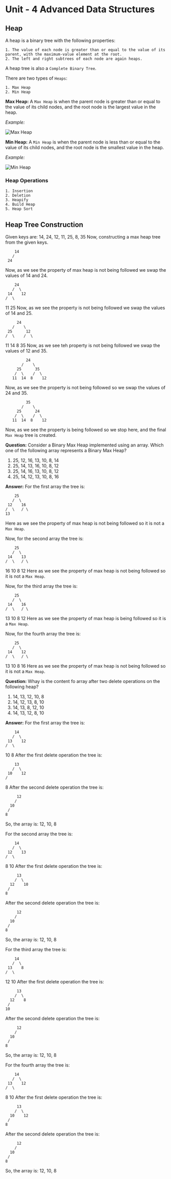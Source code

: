 # Unit - 4 Advanced Data Structures #

## Heap ##

A heap is a binary tree with the following properties:

    1. The value of each node is greater than or equal to the value of its parent, with the maximum-value element at the root.
    2. The left and right subtrees of each node are again heaps.

A heap tree is also a `Complete Binary Tree`.

There are two types of `Heaps`:

    1. Max Heap
    2. Min Heap

**Max Heap:** A `Max Heap` is when the parent node is greater than or equal to the value of its child nodes, and the root node is the largest value in the heap.

*Example:*

![Max Heap](https://upload.wikimedia.org/wikipedia/commons/thumb/3/38/Max-Heap.svg/220px-Max-Heap.svg.png)

**Min Heap:** A `Min Heap` is when the parent node is less than or equal to the value of its child nodes, and the root node is the smallest value in the heap.

*Example:*

![Min Heap](https://upload.wikimedia.org/wikipedia/commons/thumb/6/69/Min-heap.png/220px-Min-heap.png)

### Heap Operations ###

    1. Insertion
    2. Deletion
    3. Heapify
    4. Build Heap
    5. Heap Sort

## Heap Tree Construction ##

Given keys are: 14, 24, 12, 11, 25, 8, 35
Now, constructing a max heap tree from the given keys.

        14
       /
     24
Now, as we see the property of max heap is not being followed we swap the values of 14 and 24.

        24
       /  \
     14    12
    /  \
   11  25
Now, as we see the property is not being followed we swap the values of 14 and 25.

         24
       /    \
     25      12
    /  \    /  \
   11  14  8    35
Now, as we see teh property is not being followed we swap the values of 12 and 35.

             24
           /    \
         25      35
        /  \    /  \
       11  14  8    12
Now, as we see the property is not being followed so we swap the values of 24 and 35.

             35
           /    \
         25      24
        /  \    /  \
       11  14  8    12
Now, as we see the property is being followed so we stop here, and the final `Max Heap` tree is created.

**Question:** Consider a Binary Max Heap implemented using an array. Which one of the following array represents a Binary Max Heap?

1. 25, 12, 16, 13, 10, 8, 14
2. 25, 14, 13, 16, 10, 8, 12
3. 25, 14, 16, 13, 10, 8, 12
4. 25, 14, 12, 13, 10, 8, 16

**Answer:**
For the first array the tree is:

        25
       /  \
     12    16
    /  \   / \
    13
Here as we see the property of max heap is not being followed so it is not a `Max Heap`.

Now, for the second array the tree is:

        25
       /  \
     14    13
    /  \   / \
   16   10 8  12
Here as we see the property of max heap is not being followed so it is not a `Max Heap`.

Now, for the third array the tree is:

        25
       /  \
     14    16
    /  \   / \
   13   10 8  12
Here as we see the property of max heap is  being followed so it is a `Max Heap`.

Now, for the fourth array the tree is:

        25
       /  \
     14    12
    /  \   / \
   13   10 8  16
Here as we see the property of max heap is not being followed so it is not a `Max Heap`.

**Question:** Whay is the content fo array after two delete operations on the following heap?

1. 14, 13, 12, 10, 8
2. 14, 12, 13, 8, 10
3. 14, 13, 8, 12, 10
4. 14, 13, 12, 8, 10

**Answer:**
For the first array the tree is:

        14
       /  \
     13    12
    /  \
   10   8
After the first delete operation the tree is:

        13
       /  \
     10    12
    /
   8
After the second delete operation the tree is:

         12
        /
      10
     /
    8
So, the array is: 12, 10, 8

For the second array the tree is:

        14
       /  \
     12    13
    /  \
   8    10
After the first delete operation the tree is:

         13
        /  \
      12    10
     /
    8
After the second delete operation the tree is:

         12
        /
      10
     /
    8
So, the array is: 12, 10, 8

For the third array the tree is:

        14
       /  \
     13    8
    /  \
   12   10
After the first delete operation the tree is:

         13
        /  \
      12    8
     /
    10
After the second delete operation the tree is:

         12
        /
      10
     /
    8
So, the array is: 12, 10, 8

For the fourth array the tree is:

        14
       /  \
     13    12
    /  \
   8    10
After the first delete operation the tree is:

         13
        /  \
      10    12
     /
    8
After the second delete operation the tree is:

         12
        /
      10
     /
    8
So, the array is: 12, 10, 8
 
